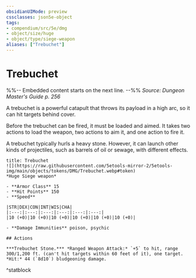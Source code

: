 ```yaml
---
obsidianUIMode: preview
cssclasses: json5e-object
tags:
- compendium/src/5e/dmg
- object/size/huge
- object/type/siege-weapon
aliases: ["Trebuchet"]
---
```

# Trebuchet
%%-- Embedded content starts on the next line. --%%
*Source: Dungeon Master's Guide p. 256*  

A trebuchet is a powerful catapult that throws its payload in a high arc, so it can hit targets behind cover.

Before the trebuchet can be fired, it must be loaded and aimed. It takes two actions to load the weapon, two actions to aim it, and one action to fire it.

A trebuchet typically hurls a heavy stone. However, it can launch other kinds of projectiles, such as barrels of oil or sewage, with different effects.

```ad-statblock
title: Trebuchet
![](https://raw.githubusercontent.com/5etools-mirror-2/5etools-img/main/objects/tokens/DMG/Trebuchet.webp#token)
*Huge Siege weapon*

- **Armor Class** 15
- **Hit Points** 150
- **Speed** 

|STR|DEX|CON|INT|WIS|CHA|
|:---:|:---:|:---:|:---:|:---:|:---:|
|10 (+0)|10 (+0)|10 (+0)|10 (+0)|10 (+0)|10 (+0)|

- **Damage Immunities** poison, psychic

## Actions

***Trebuchet Stone.*** *Ranged Weapon Attack:* `+5` to hit, range 300/1,200 ft. (can't hit targets within 60 feet of it), one target. *Hit:* 44 (`8d10`) bludgeoning damage.
```
^statblock